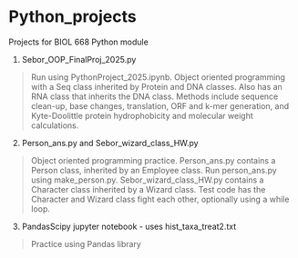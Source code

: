 # Python_projects
Projects for BIOL 668 Python module

1. Sebor_OOP_FinalProj_2025.py
>Run using PythonProject_2025.ipynb. Object oriented programming with a Seq class inherited by Protein and DNA classes. Also has an RNA class that inherits the DNA class. Methods include sequence clean-up, base changes, translation, ORF and k-mer generation, and Kyte-Doolittle protein hydrophobicity and molecular weight calculations.
2. Person_ans.py and Sebor_wizard_class_HW.py
>Object oriented programming practice. Person_ans.py contains a Person class, inherited by an Employee class. Run person_ans.py using make_person.py. Sebor_wizard_class_HW.py contains a Character class inherited by a Wizard class. Test code has the Character and Wizard class fight each other, optionally using a while loop.
3. PandasScipy jupyter notebook - uses hist_taxa_treat2.txt
>Practice using Pandas library
